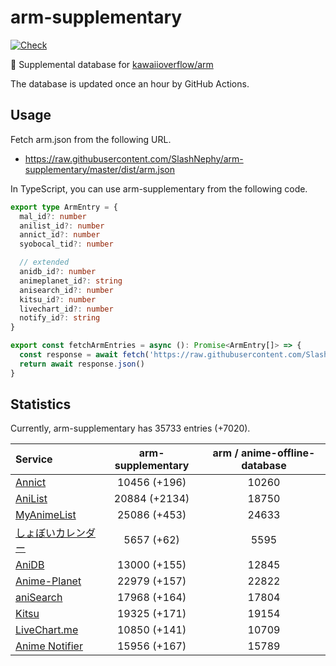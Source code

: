 # arm-supplementary

[![Check](https://github.com/SlashNephy/arm-supplementary/actions/workflows/check-node.yml/badge.svg)](https://github.com/SlashNephy/arm-supplementary/actions/workflows/check-node.yml)

💊 Supplemental database for [kawaiioverflow/arm](https://github.com/kawaiioverflow/arm)

The database is updated once an hour by GitHub Actions.

## Usage

Fetch arm.json from the following URL.

- https://raw.githubusercontent.com/SlashNephy/arm-supplementary/master/dist/arm.json

In TypeScript, you can use arm-supplementary from the following code.

```TypeScript
export type ArmEntry = {
  mal_id?: number
  anilist_id?: number
  annict_id?: number
  syobocal_tid?: number

  // extended
  anidb_id?: number
  animeplanet_id?: string
  anisearch_id?: number
  kitsu_id?: number
  livechart_id?: number
  notify_id?: string
}

export const fetchArmEntries = async (): Promise<ArmEntry[]> => {
  const response = await fetch('https://raw.githubusercontent.com/SlashNephy/arm-supplementary/master/dist/arm.json')
  return await response.json()
}
```

## Statistics

Currently, arm-supplementary has 35733 entries (+7020).

| Service                                     | arm-supplementary | arm / anime-offline-database |
| :------------------------------------------ | :---------------: | :--------------------------: |
| [Annict](https://annict.com)                |   10456 (+196)    |            10260             |
| [AniList](https://anilist.co)               |   20884 (+2134)   |            18750             |
| [MyAnimeList](https://myanimelist.net)      |   25086 (+453)    |            24633             |
| [しょぼいカレンダー](https://cal.syoboi.jp) |    5657 (+62)     |             5595             |
| [AniDB](https://anidb.net)                  |   13000 (+155)    |            12845             |
| [Anime-Planet](https://anime-planet.com)    |   22979 (+157)    |            22822             |
| [aniSearch](https://anisearch.com)          |   17968 (+164)    |            17804             |
| [Kitsu](https://kitsu.io)                   |   19325 (+171)    |            19154             |
| [LiveChart.me](https://livechart.me)        |   10850 (+141)    |            10709             |
| [Anime Notifier](https://notify.moe)        |   15956 (+167)    |            15789             |
